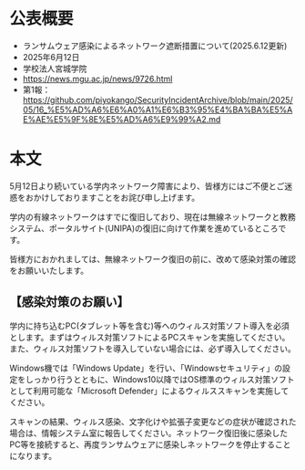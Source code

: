 # 公表概要
- ランサムウェア感染によるネットワーク遮断措置について(2025.6.12更新)
- 2025年6月12日
- 学校法人宮城学院
- https://news.mgu.ac.jp/news/9726.html
- 第1報：https://github.com/piyokango/SecurityIncidentArchive/blob/main/2025/05/16_%E5%AD%A6%E6%A0%A1%E6%B3%95%E4%BA%BA%E5%AE%AE%E5%9F%8E%E5%AD%A6%E9%99%A2.md

# 本文
5月12日より続いている学内ネットワーク障害により、皆様方にはご不便とご迷惑をおかけしておりますことをお詫び申し上げます。

学内の有線ネットワークはすでに復旧しており、現在は無線ネットワークと教務システム、ポータルサイト(UNIPA)の復旧に向けて作業を進めているところです。

皆様方におかれましては、無線ネットワーク復旧の前に、改めて感染対策の確認をお願いいたします。

## 【感染対策のお願い】
学内に持ち込むPC(タブレット等を含む)等へのウィルス対策ソフト導入を必須とします。まずはウィルス対策ソフトによるPCスキャンを実施してください。また、ウィルス対策ソフトを導入していない場合には、必ず導入してください。

Windows機では「Windows Update」を行い、「Windowsセキュリティ」の設定をしっかり行うとともに、Windows10以降ではOS標準のウィルス対策ソフトとして利用可能な「Microsoft Defender」によるウィルススキャンを実施してください。

スキャンの結果、ウィルス感染、文字化けや拡張子変更などの症状が確認された場合は、情報システム室に報告してください。ネットワーク復旧後に感染したPC等を接続すると、再度ランサムウェアに感染しネットワークを停止することになります。
